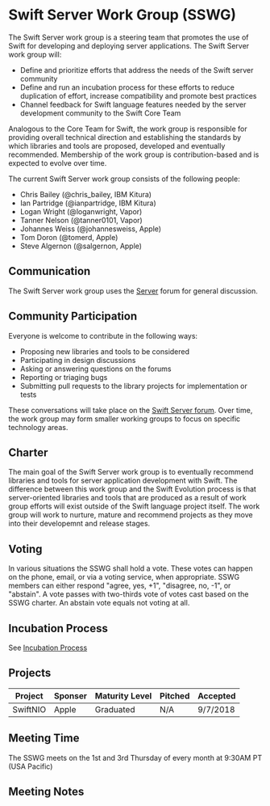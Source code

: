 # Swift Server Work Group (SSWG)
The Swift Server work group is a steering team that promotes the use of Swift for developing and deploying server applications. The Swift Server work group will:

* Define and prioritize efforts that address the needs of the Swift server community
* Define and run an incubation process for these efforts to reduce duplication of effort, increase compatibility and promote best practices
* Channel feedback for Swift language features needed by the server development community to the Swift Core Team

Analogous to the Core Team for Swift, the work group is responsible for providing overall technical direction and establishing the standards by which libraries and tools are proposed, developed and eventually recommended. Membership of the work group is contribution-based and is expected to evolve over time.

The current Swift Server work group consists of the following people:

* Chris Bailey (@chris_bailey, IBM Kitura)
* Ian Partridge (@ianpartridge, IBM Kitura)
* Logan Wright (@loganwright, Vapor)
* Tanner Nelson (@tanner0101, Vapor)
* Johannes Weiss (@johannesweiss, Apple)
* Tom Doron (@tomerd, Apple)
* Steve Algernon (@salgernon, Apple)

## Communication
The Swift Server work group uses the [Server](https://forums.swift.org/c/development/server) forum for general discussion.

## Community Participation
Everyone is welcome to contribute in the following ways:

* Proposing new libraries and tools to be considered
* Participating in design discussions
* Asking or answering questions on the forums
* Reporting or triaging bugs
* Submitting pull requests to the library projects for implementation or tests

These conversations will take place on the [Swift Server forum](https://forums.swift.org/c/development/server). Over time, the work group may form smaller working groups to focus on specific technology areas.

## Charter
The main goal of the Swift Server work group is to eventually recommend libraries and tools for server application development with Swift. The difference between this work group and the Swift Evolution process is that server-oriented libraries and tools that are produced as a result of work group efforts will exist outside of the Swift language project itself. The work group will work to nurture, mature and recommend projects as they move into their developemnt and release stages.

## Voting 
In various situations the SSWG shall hold a vote. These votes can happen on the phone, email, or via a voting service, when appropriate. SSWG members can either respond "agree, yes, +1", "disagree, no, -1", or "abstain". A vote passes with two-thirds vote of votes cast based on the SSWG charter. An abstain vote equals not voting at all.

## Incubation Process

See [Incubation Process](process/incubation.md)

## Projects

| Project | Sponser | Maturity Level | Pitched | Accepted |
|---|---|---|---|---|
| SwiftNIO | Apple | Graduated  | N/A  | 9/7/2018  |

## Meeting Time

The SSWG meets on the 1st and 3rd Thursday of every month at 9:30AM PT (USA Pacific)

## Meeting Notes




